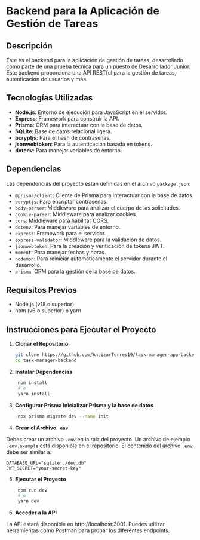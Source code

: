 # Backend para la Aplicación de Gestión de Tareas

## Descripción

Este es el backend para la aplicación de gestión de tareas, desarrollado como parte de una prueba técnica para un puesto de Desarrollador Junior. Este backend proporciona una API RESTful para la gestión de tareas, autenticación de usuarios y más.

## Tecnologías Utilizadas

- **Node.js**: Entorno de ejecución para JavaScript en el servidor.
- **Express**: Framework para construir la API.
- **Prisma**: ORM para interactuar con la base de datos.
- **SQLite**: Base de datos relacional ligera.
- **bcryptjs**: Para el hash de contraseñas.
- **jsonwebtoken**: Para la autenticación basada en tokens.
- **dotenv**: Para manejar variables de entorno.

## Dependencias

Las dependencias del proyecto están definidas en el archivo `package.json`:

- `@prisma/client`: Cliente de Prisma para interactuar con la base de datos.
- `bcryptjs`: Para encriptar contraseñas.
- `body-parser`: Middleware para analizar el cuerpo de las solicitudes.
- `cookie-parser`: Middleware para analizar cookies.
- `cors`: Middleware para habilitar CORS.
- `dotenv`: Para manejar variables de entorno.
- `express`: Framework para el servidor.
- `express-validator`: Middleware para la validación de datos.
- `jsonwebtoken`: Para la creación y verificación de tokens JWT.
- `moment`: Para manejar fechas y horas.
- `nodemon`: Para reiniciar automáticamente el servidor durante el desarrollo.
- `prisma`: ORM para la gestión de la base de datos.

## Requisitos Previos

- Node.js (v18 o superior)
- npm (v6 o superior) o yarn

## Instrucciones para Ejecutar el Proyecto

1. **Clonar el Repositorio**

   ```sh
   git clone https://github.com/AncizarTorres19/task-manager-app-backend.git
   cd task-manager-backend

2. **Instalar Dependencias**

   ```sh
    npm install
    # o
    yarn install

3. **Configurar Prisma Inicializar Prisma y la base de datos**

   ```sh
    npx prisma migrate dev --name init


4. **Crear el Archivo `.env`**

Debes crear un archivo `.env` en la raíz del proyecto. Un archivo de ejemplo `.env.example` está disponible en el repositorio. El contenido del archivo `.env` debe ser similar a:

    DATABASE_URL="sqlite:./dev.db"
    JWT_SECRET="your-secret-key"

5. **Ejecutar el Proyecto**
   ```sh
    npm run dev
    # o
    yarn dev

6. **Acceder a la API**

La API estará disponible en http://localhost:3001. Puedes utilizar herramientas como Postman para probar los diferentes endpoints.